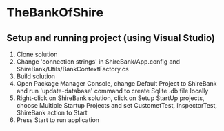 # TheBankOfShire
## Setup and running project (using Visual Studio)
1. Clone solution
2. Change 'connection strings' in ShireBank/App.config and ShireBank/Utils/BankContextFactory.cs
3. Build solution
4. Open Package Manager Console, change Default Project to ShireBank and run 'update-database' command to create Sqlite .db file locally
5. Right-click on ShireBank solution, click on Setup StartUp projects, choose Multiple Startup Projects and set CustometTest, InspectorTest, ShireBank action to Start
6. Press Start to run application
